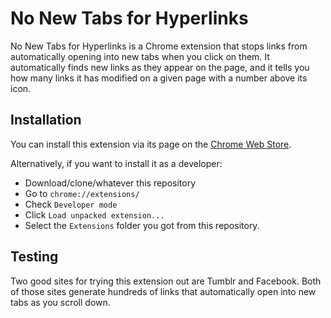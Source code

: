 # No New Tabs for Hyperlinks
No New Tabs for Hyperlinks is a Chrome extension that stops links from automatically opening into new tabs when you click on them. It automatically finds new links as they appear on the page, and it tells you how many links it has modified on a given page with a number above its icon.

## Installation
You can install this extension via its page on the <a href="https://chrome.google.com/webstore/detail/no-new-tabs-for-hyperlink/lgfmjmdopmbkkeaaoliegdkdjmpebgbk?hl=en-US&gl=US">Chrome Web Store</a>.

Alternatively, if you want to install it as a developer:

- Download/clone/whatever this repository
- Go to `chrome://extensions/`
- Check `Developer mode`
- Click `Load unpacked extension...`
- Select the `Extensions` folder you got from this repository.

## Testing
Two good sites for trying this extension out are Tumblr and Facebook. Both of those sites generate hundreds of links that automatically open into new tabs as you scroll down.
